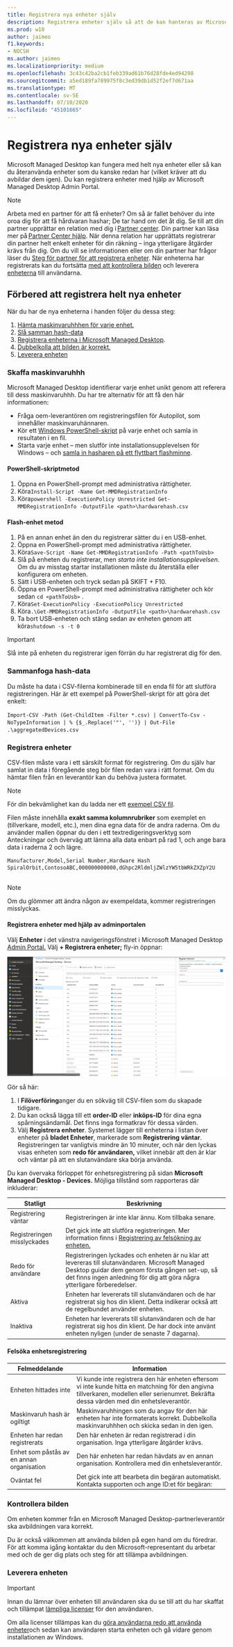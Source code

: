 ```yaml
---
title: Registrera nya enheter själv
description: Registrera enheter själv så att de kan hanteras av Microsoft Managed Desktop
ms.prod: w10
author: jaimeo
f1.keywords:
- NOCSH
ms.author: jaimeo
ms.localizationpriority: medium
ms.openlocfilehash: 3c43c42ba2cb1feb339ad61b76d28fde4ed94298
ms.sourcegitcommit: a5ed189fa789975f8c3ed39db1d52f2ef7d671aa
ms.translationtype: MT
ms.contentlocale: sv-SE
ms.lasthandoff: 07/10/2020
ms.locfileid: "45101665"
---
```

# <a name="register-new-devices-yourself"></a>Registrera nya enheter själv

Microsoft Managed Desktop kan fungera med helt nya enheter eller så kan du återanvända enheter som du kanske redan har (vilket kräver att du avbildar dem igen). Du kan registrera enheter med hjälp av Microsoft Managed Desktop Admin Portal.

> [!NOTE]
> Arbeta med en partner för att få enheter? Om så är fallet behöver du inte oroa dig för att få hårdvaran hashar; De tar hand om det åt dig. Se till att din partner upprättar en relation med dig i [Partner center](https://partner.microsoft.com/dashboard). Din partner kan läsa mer på [Partner Center hjälp](https://docs.microsoft.com/partner-center/request-a-relationship-with-a-customer). När denna relation har upprättats registrerar din partner helt enkelt enheter för din räkning – inga ytterligare åtgärder krävs från dig. Om du vill se informationen eller om din partner har frågor läser du [Steg för partner för att registrera enheter](register-devices-partner.md). När enheterna har registrerats kan du fortsätta [med att kontrollera bilden](#check-the-image) och leverera [enheterna](#deliver-the-device) till användarna.

## <a name="prepare-to-register-brand-new-devices"></a>Förbered att registrera helt nya enheter


När du har de nya enheterna i handen följer du dessa steg:

1. [Hämta maskinvaruhhhen för varje enhet.](#obtain-the-hardware-hash)
2. [Slå samman hash-data](#merge-hash-data)
3. [Registrera enheterna i Microsoft Managed Desktop](#register-devices).
4. [Dubbelkolla att bilden är korrekt.](#check-the-image)
5. [Leverera enheten](#deliver-the-device)

### <a name="obtain-the-hardware-hash"></a>Skaffa maskinvaruhhh

Microsoft Managed Desktop identifierar varje enhet unikt genom att referera till dess maskinvaruhhh. Du har tre alternativ för att få den här informationen:

- Fråga oem-leverantören om registreringsfilen för Autopilot, som innehåller maskinvaruhännaren.
- Kör ett [Windows PowerShell-skript](#powershell-script-method) på varje enhet och samla in resultaten i en fil.
- Starta varje enhet – men slutför inte installationsupplevelsen för Windows – och [samla in hasharen på ett flyttbart flashminne](#flash-drive-method).

#### <a name="powershell-script-method"></a>PowerShell-skriptmetod

1.  Öppna en PowerShell-prompt med administrativa rättigheter.
2.  Köra`Install-Script -Name Get-MMDRegistrationInfo`
3.  Köra`powershell -ExecutionPolicy Unrestricted Get-MMDRegistrationInfo -OutputFile <path>\hardwarehash.csv`

#### <a name="flash-drive-method"></a>Flash-enhet metod

1. På en annan enhet än den du registrerar sätter du i en USB-enhet.
2. Öppna en PowerShell-prompt med administrativa rättigheter.
3. Köra`Save-Script -Name Get-MMDRegistrationInfo -Path <pathToUsb>`
4. Slå på enheten du registrerar, men *starta inte installationsupplevelsen*. Om du av misstag startar installationen måste du återställa eller konfigurera om enheten.
5. Sätt i USB-enheten och tryck sedan på SKIFT + F10.
6. Öppna en PowerShell-prompt med administrativa rättigheter och kör sedan `cd <pathToUsb>` .
7. Köra`Set-ExecutionPolicy -ExecutionPolicy Unrestricted`
8. Köra`.\Get-MMDRegistrationInfo -OutputFile <path>\hardwarehash.csv`
9. Ta bort USB-enheten och stäng sedan av enheten genom att köra`shutdown -s -t 0`

>[!IMPORTANT]
>Slå inte på enheten du registrerar igen förrän du har registrerat dig för den. 


### <a name="merge-hash-data"></a>Sammanfoga hash-data

Du måste ha data i CSV-filerna kombinerade till en enda fil för att slutföra registreringen. Här är ett exempel på PowerShell-skript för att göra det enkelt:

`Import-CSV -Path (Get-ChildItem -Filter *.csv) | ConvertTo-Csv -NoTypeInformation | % {$_.Replace('"', '')} | Out-File .\aggregatedDevices.csv`
### <a name="register-devices"></a>Registrera enheter

CSV-filen måste vara i ett särskilt format för registrering. Om du själv har samlat in data i föregående steg bör filen redan vara i rätt format. Om du hämtar filen från en leverantör kan du behöva justera formatet.

>[!NOTE]
>För din bekvämlighet kan du ladda ner ett [exempel CSV fil](https://github.com/MicrosoftDocs/microsoft-365-docs/raw/public/microsoft-365/managed-desktop/get-started/downloads/device-registration-sample-self.csv).

Filen måste innehålla **exakt samma kolumnrubriker** som exemplet en (tillverkare, modell, etc.), men dina egna data för de andra raderna. Om du använder mallen öppnar du den i ett textredigeringsverktyg som Anteckningar och överväg att lämna alla data enbart på rad 1, och ange bara data i raderna 2 och lägre. 
    
  ```
 Manufacturer,Model,Serial Number,Hardware Hash
  SpiralOrbit,ContosoABC,000000000000,dGhpc2RldmljZWlzYW5tbWRkZXZpY2U
  
  
  ```

>[!NOTE]
>Om du glömmer att ändra någon av exempeldata, kommer registreringen misslyckas.

#### <a name="register-devices-by-using-the-admin-portal"></a>Registrera enheter med hjälp av adminportalen

Välj **Enheter** i det vänstra navigeringsfönstret i Microsoft Managed Desktop [Admin Portal.](https://aka.ms/mmdportal) Välj **+ Registrera enheter;** fly-in öppnar:

[![Fly-in efter att ha valt Registrera enheter, lista enheter med kolumner för tilldelade användare, serienummer, status, senast sett datum och ålder](../../media/register-devices-flyin-sterile.png)](../../media/register-devices-flyin-sterile.png)


[//]: # (Tyvärr är detta inte sant. Vi kan ta bort denna anmärkning - men lämnar det nu tills vi har en chans att prata om det.)

<!--Registering any existing devices with Managed Desktop will completely re-image them; make sure you've backed up any important data prior to starting the registration process.-->


Gör så här:

1. I **Filöverföring**anger du en sökväg till CSV-filen som du skapade tidigare.
2. Du kan också lägga till ett **order-ID** eller **inköps-ID** för dina egna spårningsändamål. Det finns inga formatkrav för dessa värden.
3. Välj **Registrera enheter**. Systemet lägger till enheterna i listan över enheter på **bladet Enheter**, markerade som **Registrering väntar**. Registreringen tar vanligtvis mindre än 10 minuter, och när den lyckas visas enheten som **redo för användaren,** vilket innebär att den är klar och väntar på att en slutanvändare ska börja använda.


Du kan övervaka förloppet för enhetsregistrering på sidan **Microsoft Managed Desktop - Devices.** Möjliga tillstånd som rapporteras där inkluderar:

| Statligt | Beskrivning |
|---------------|-------------|
| Registrering väntar | Registreringen är inte klar ännu. Kom tillbaka senare. |
| Registreringen misslyckades | Det gick inte att slutföra registreringen. Mer information finns i [Registrering av felsökning av enheten.](#troubleshooting-device-registration) |
| Redo för användare | Registreringen lyckades och enheten är nu klar att levereras till slutanvändaren. Microsoft Managed Desktop guidar dem genom första gången set-up, så det finns ingen anledning för dig att göra några ytterligare förberedelser. |
| Aktiva | Enheten har levererats till slutanvändaren och de har registrerat sig hos din klient. Detta indikerar också att de regelbundet använder enheten. |
| Inaktiva | Enheten har levererats till slutanvändaren och de har registrerat sig hos din klient. De har dock inte använt enheten nyligen (under de senaste 7 dagarna).  | 

#### <a name="troubleshooting-device-registration"></a>Felsöka enhetsregistrering

| Felmeddelande | Information |
|---------------|-------------|
| Enheten hittades inte | Vi kunde inte registrera den här enheten eftersom vi inte kunde hitta en matchning för den angivna tillverkaren, modellen eller serienumret. Bekräfta dessa värden med din enhetsleverantör. |
| Maskinvaruh hash är ogiltigt | Maskinvaruhhingen som du angav för den här enheten har inte formaterats korrekt. Dubbelkolla maskinvaruhhhen och skicka sedan in den igen. |
| Enheten har redan registrerats | Den här enheten är redan registrerad i din organisation. Inga ytterligare åtgärder krävs. |
| Enhet som påstås av en annan organisation | Den här enheten har redan hävdats av en annan organisation. Kontrollera med din enhetsleverantör. |
| Oväntat fel | Det gick inte att bearbeta din begäran automatiskt. Kontakta supporten och ange ID:et för begäran:<requestId> |

### <a name="check-the-image"></a>Kontrollera bilden

Om enheten kommer från en Microsoft Managed Desktop-partnerleverantör ska avbildningen vara korrekt.

Du är också välkommen att använda bilden på egen hand om du föredrar. För att komma igång kontaktar du den Microsoft-representant du arbetar med och de ger dig plats och steg för att tillämpa avbildningen.

### <a name="deliver-the-device"></a>Leverera enheten

> [!IMPORTANT]
> Innan du lämnar över enheten till användaren ska du se till att du har skaffat och tillämpat [lämpliga licenser](../get-ready/prerequisites.md) för den användaren.

Om alla licenser tillämpas kan du [göra användarna redo att använda enheter](get-started-devices.md)och sedan kan användaren starta enheten och gå vidare genom installationen av Windows.






